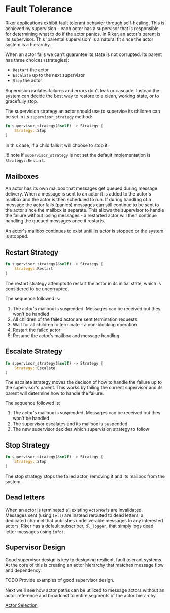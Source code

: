 # Fault Tolerance

Riker applications exhibit fault tolerant behavior through self-healing. This is achieved by supervision - each actor has a supervisor that is responsible for determining what to do if the actor panics. In Riker, an actor's parent is its supervisor. This 'parental supervision' is a natural fit since the actor system is a hierarchy.

When an actor fails we can't guarantee its state is not corrupted. Its parent has three choices (strategies):

- `Restart` the actor
- `Escalate` up to the next supervisor
- `Stop` the actor

Supervision isolates failures and errors don't leak or cascade. Instead the system can decide the best way to restore to a clean, working state, or to gracefully stop.

The supervision strategy an actor should use to supervise its children can be set in its `supervisor_strategy` method:

```rust
fn supervisor_strategy(&self) -> Strategy {
    Strategy::Stop
}
```

In this case, if a child fails it will choose to stop it.

!!! note
    If `supervisor_strategy` is not set the default implementation is `Strategy::Restart`.

## Mailboxes

An actor has its own mailbox that messages get queued during message delivery. When a message is sent to an actor it is added to the actor's mailbox and the actor is then scheduled to run. If during handling of a message the actor fails (panics) messages can still continue to be sent to the actor since the mailbox is separate. This allows the supervisor to handle the failure without losing messages - a restarted actor will then continue handling the queued messages once it restarts.

An actor's mailbox continues to exist until its actor is stopped or the system is stopped.

## Restart Strategy

```rust
fn supervisor_strategy(&self) -> Strategy {
    Strategy::Restart
}
```

The restart strategy attempts to restart the actor in its initial state, which is considered to be uncorrupted.

The sequence followed is:

1. The actor's mailbox is suspended. Messages can be received but they won't be handled
2. All children of the failed actor are sent termination requests
3. Wait for all children to terminate - a non-blocking operation
4. Restart the failed actor
5. Resume the actor's mailbox and message handling

## Escalate Strategy

```rust
fn supervisor_strategy(&self) -> Strategy {
    Strategy::Escalate
}
```

The escalate strategy moves the decison of how to handle the failure up to the supervisor's parent. This works by failing the current supervisor and its parent will determine how to handle the failure.

The sequence followed is:

1. The actor's mailbox is suspended. Messages can be received but they won't be handled
2. The supervisor escalates and its mailbox is suspended
3. The new supervisor decides which supervision strategy to follow

## Stop Strategy

```rust
fn supervisor_strategy(&self) -> Strategy {
    Strategy::Stop
}
```

The stop strategy stops the failed actor, removing it and its mailbox from the system.

## Dead letters

When an actor is terminated all existing `ActorRef`s are invalidated. Messages sent (using `tell`) are instead rerouted to dead letters, a dedicated channel that publishes undeliverable messages to any interested actors. Riker has a default subscriber, `dl_logger`, that simply logs dead letter messages using `info!`.

## Supervisor Design

Good supervisor design is key to designing resilient, fault tolerant systems. At the core of this is creating an actor hierarchy that matches message flow and dependency.

TODO Provide examples of good supervisor design.

Next we'll see how actor paths can be utilized to message actors without an actor reference and broadcast to entire segments of the actor hierarchy.

[Actor Selection](selection)
